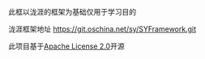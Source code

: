 此框以泷涯的框架为基础仅用于学习目的

泷涯框架地址
https://git.oschina.net/sy/SYFramework.git

此项目基于[Apache License 2.0](http://opensource.org/licenses/Apache-2.0)开源
